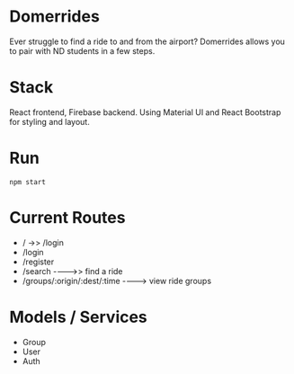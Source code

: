 # Domerrides  

Ever struggle to find a ride to and from the airport? Domerrides allows you to pair with ND students in a few steps.  

# Stack
React frontend, Firebase backend. 
Using Material UI and React Bootstrap for styling and layout. 

# Run
`npm start`

# Current Routes 
- /     ->> /login
- /login
- /register 
- /search   ---->> find a ride 
- /groups/:origin/:dest/:time ----> view ride groups 

# Models / Services
- Group 
- User 
- Auth 
